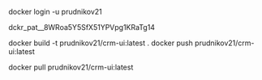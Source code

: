 docker login -u prudnikov21

dckr_pat\_\_8WRoa5Y5SfX51YPVpg1KRaTg14

docker build -t prudnikov21/crm-ui:latest .
docker push prudnikov21/crm-ui:latest

docker pull prudnikov21/crm-ui:latest

